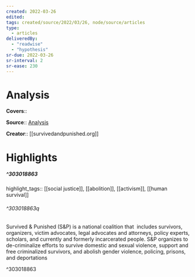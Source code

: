 ```yaml
---
created: 2022-03-26
edited:
tags: created/source/2022/03/26, node/source/articles
type: 
  - articles
deliveredBy: 
  - "readwise"
  - "hypothesis"
sr-due: 2022-03-26
sr-interval: 2
sr-ease: 230
---
```

# Analysis

**Covers**:: 

**Source**:: [Analysis](https://survivedandpunished.org/)

**Creator**:: [[survivedandpunished.org]]

# Highlights
##### ^303018863

highlight_tags:: [[social justice]], [[abolition]], [[activism]], [[human survival]]   

###### ^303018863q

Survived & Punished (S&P) is a national coalition that  includes survivors, organizers, victim advocates, legal advocates and attorneys, policy experts, scholars, and currently and formerly incarcerated people. S&P organizes to de-criminalize efforts to survive domestic and sexual violence, support and free criminalized survivors, and abolish gender violence, policing, prisons, and deportations 

^303018863


